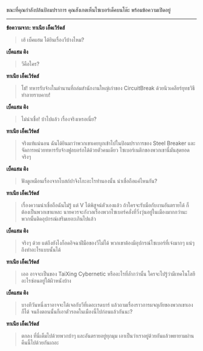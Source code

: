 ขณะที่คุณกำลังปล้นป้อมปราการ คุณสังเกตเห็นไซเบอร์เด็คบนโต๊ะ พร้อมข้อความเปิดอยู่

---

**ข้อความจาก: ทาเนีย เอ็ดเวิร์ดส์**

> เฮ้ เบ็คแฮม ได้ยินเรื่องวีบ้างไหม?

**เบ็คแฮม คิง**

> วีคือใคร?

**ทาเนีย เอ็ดเวิร์ดส์**

> โธ่! ทหารรับจ้างในตำนานที่ถล่มสำนักงานใหญ่เก่าของ CircuitBreak ด้วยนิวเคลียร์ยุทธวิธี ทำลายราบคาบ!

**เบ็คแฮม คิง**

> ไม่น่าเชื่อ! บ้าไปแล้ว เรื่องจริงเหรอเนี่ย?

**ทาเนีย เอ็ดเวิร์ดส์**

> จริงแท้แน่นอน ฉันได้ยินมาว่าพวกเขาเคยบุกเข้าไปในป้อมปราการของ Steel Breaker และจัดการหน่วยทหารรับจ้างฟูลบอร์กได้ด้วยตัวคนเดียว ไซเบอร์เนติกของพวกเขานี่มันสุดยอดจริงๆ

**เบ็คแฮม คิง**

> ฟังดูเหมือนเรื่องจากโบสถ์ปาจิงโกะอะไรทำนองนั้น น่าเชื่อถือแค่ไหนกัน?

**ทาเนีย เอ็ดเวิร์ดส์**

> เรื่องความน่าเชื่อถือฉันไม่รู้ แต่ V ได้พิสูจน์ตัวเองแล้ว ถ้าใครจะรับมือกับงานอันตรายได้ ก็ต้องเป็นพวกเขาแหละ นายควรจะกังวลเรื่องพวกไซเบอร์คลั่งที่วิ่งวุ่นอยู่ในเมืองมากกว่านะ พวกนั้นติดอุปกรณ์เสริมเยอะเกินไปแล้ว

**เบ็คแฮม คิง**

> จริงๆ ด้วย แต่ถึงยังไงก็อดอิจฉาฝีมือของวีไม่ได้ พวกเขาต้องมีอุปกรณ์ไซเบอร์ที่เจ๋งมากๆ แน่ๆ ถึงทำอะไรแบบนั้นได้

**ทาเนีย เอ็ดเวิร์ดส์**

> เออ อาจจะเป็นของ TaiXing Cybernetic หรืออะไรที่ล้ำกว่านั้น ใครจะไปรู้ว่ามีเทคโนโลยีอะไรซ่อนอยู่ใต้ผิวหนังบ้าง

**เบ็คแฮม คิง**

> บางทีวันหนึ่งเราอาจจะได้เจอกับวีที่เดอะเรดบาร์ แล้วถามเรื่องราวการผจญภัยของพวกเขาเองก็ได้ จนถึงตอนนั้นก็เอาตัวรอดในเมืองนี้ไปก่อนแล้วกันนะ?

**ทาเนีย เอ็ดเวิร์ดส์**

> ตกลง ที่นี่เต็มไปด้วยพวกบ้าๆ และอันตรายอยู่ทุกมุม เอาเป็นว่าเราอยู่ด้วยกันแล้วพยายามผ่านคืนนี้ไปด้วยกันเถอะ

